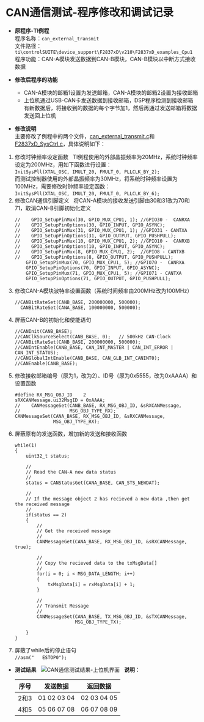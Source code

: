 # CAN通信测试-程序修改和调试记录  
* **原程序-TI例程**  
程序名称：`can_external_transmit`  
文件路径：`ti\controlSUITE\device_support\F2837xD\v210\F2837xD_examples_Cpu1`  
程序功能：CAN-A模块发送数据到CAN-B模块，CAN-B模块以中断方式接收数据  

* **修改后程序的功能**  
  * CAN-A模块的邮箱1设置为发送邮箱，CAN-A模块的邮箱2设置为接收邮箱  
  * 上位机通过USB-CAN卡发送数据到接收邮箱，DSP程序检测到接收邮箱有新数据后，将接收到的数据的每个字节加1，然后再通过发送邮箱将数据发送回上位机  
  
* **修改说明**  
主要修改了例程中的两个文件，[can_external_transmit.c](https://github.com/eecsfuture/28377ControllerTest/blob/master/CAN/can_external_transmit.c)和[F2837xD_SysCtrl.c]()，具体说明如下：
1. 修改时钟频率设定函数  
TI例程使用的外部晶振频率为20MHz，系统时钟频率设定为200MHz，用如下函数进行设置：  
`InitSysPll(XTAL_OSC, IMULT_20, FMULT_0, PLLCLK_BY_2);`  
而测试控制器使用的外部晶振频率为30MHz，将系统时钟频率设置为100MHz，需要修改时钟频率设定函数：  
`InitSysPll(XTAL_OSC, IMULT_20, FMULT_0, PLLCLK_BY_6);`  
2. 修改CAN通信引脚定义  
将CAN-A模块的接收发送引脚由30和31改为70和71，取消CAN-B引脚初始化定义  
    ```
    //    GPIO_SetupPinMux(30, GPIO_MUX_CPU1, 1); //GPIO30 -  CANRXA
    //    GPIO_SetupPinOptions(30, GPIO_INPUT, GPIO_ASYNC);
    //    GPIO_SetupPinMux(31, GPIO_MUX_CPU1, 1); //GPIO31 - CANTXA
    //    GPIO_SetupPinOptions(31, GPIO_OUTPUT, GPIO_PUSHPULL);
    //    GPIO_SetupPinMux(10, GPIO_MUX_CPU1, 2); //GPIO10 -  CANRXB
    //    GPIO_SetupPinOptions(10, GPIO_INPUT, GPIO_ASYNC);
    //    GPIO_SetupPinMux(8, GPIO_MUX_CPU1, 2);  //GPIO8 - CANTXB
    //    GPIO_SetupPinOptions(8, GPIO_OUTPUT, GPIO_PUSHPULL);
        GPIO_SetupPinMux(70, GPIO_MUX_CPU1, 5); //GPIO70 -  CANRXA
        GPIO_SetupPinOptions(70, GPIO_INPUT, GPIO_ASYNC);
        GPIO_SetupPinMux(71, GPIO_MUX_CPU1, 5); //GPIO71 - CANTXA
        GPIO_SetupPinOptions(71, GPIO_OUTPUT, GPIO_PUSHPULL);
    ```  
3. 修改CAN-A模块波特率设置函数（系统时间频率由200MHz改为100MHz）  
    ```
    //CANBitRateSet(CANB_BASE, 200000000, 500000);
      CANBitRateSet(CANA_BASE, 100000000, 500000);  
    ```  
4. 屏蔽CAN-B的初始化和使能语句  
    ```
    //CANInit(CANB_BASE);
    //CANClkSourceSelect(CANB_BASE, 0);   // 500kHz CAN-Clock
    //CANBitRateSet(CANB_BASE, 200000000, 500000);
    //CANIntEnable(CANB_BASE, CAN_INT_MASTER | CAN_INT_ERROR | CAN_INT_STATUS);
    //CANGlobalIntEnable(CANB_BASE, CAN_GLB_INT_CANINT0);
    //CANEnable(CANB_BASE);
    ```
5. 修改接收邮箱编号（原为1，改为2）、ID号（原为0x5555，改为0xAAAA）和设置函数  
    ```
    #define RX_MSG_OBJ_ID    2
    sRXCANMessage.ui32MsgID = 0xAAAA;
    //    CANMessageSet(CANB_BASE, RX_MSG_OBJ_ID, &sRXCANMessage,
    //                  MSG_OBJ_TYPE_RX);
    CANMessageSet(CANA_BASE, RX_MSG_OBJ_ID, &sRXCANMessage,
                  MSG_OBJ_TYPE_RX);
    ```
6. 屏蔽原有的发送函数，增加新的发送和接收函数  
    ```
    while(1)
    {
    	uint32_t status;

    	//
    	// Read the CAN-A new data status
    	//
    	status = CANStatusGet(CANA_BASE, CAN_STS_NEWDAT);

    	//
    	// If the message object 2 has recieved a new data ,then get the received message
    	//
    	if(status == 2)
    	{
    		//
			// Get the received message
			//
			CANMessageGet(CANA_BASE, RX_MSG_OBJ_ID, &sRXCANMessage, true);

			//
			// Copy the recieved data to the txMsgData[]
			//
			for(i = 0; i < MSG_DATA_LENGTH; i++)
			{
				txMsgData[i] = rxMsgData[i] + 1;
			}

			//
			// Transmit Message
			//
			CANMessageSet(CANA_BASE, TX_MSG_OBJ_ID, &sTXCANMessage,
						  MSG_OBJ_TYPE_TX);

    	}
    }
    ```  
7. 屏蔽了while后的停止语句  
`//asm("   ESTOP0");`  

* **测试结果**  
![CAN通信测试结果-上位机界面](https://github.com/eecsfuture/28377ControllerTest/blob/master/images/CAN_Test_Result_20180118.png)  
**说明**：  

	序号 | 发送数据 | 返回数据
	------- | -------- | --------
	2和3 | 01 02 03 04 | 02 03 04 05
	4和5 | 05 06 07 08 | 06 07 08 09
